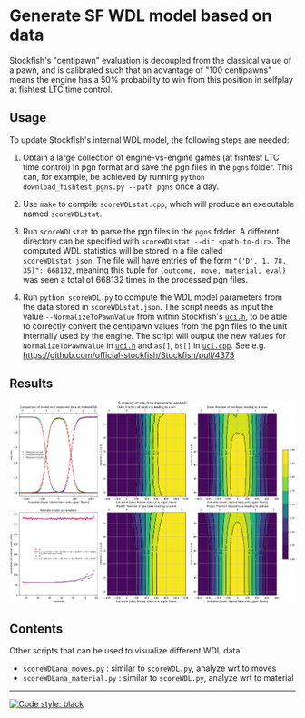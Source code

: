 # Generate SF WDL model based on data

Stockfish's "centipawn" evaluation is decoupled from the classical value
of a pawn, and is calibrated such that an advantage of
"100 centipawns" means the engine has a 50% probability to win
from this position in selfplay at fishtest LTC time control.

## Usage

To update Stockfish's internal WDL model, the following steps are needed:

1. Obtain a large collection of engine-vs-engine games 
(at fishtest LTC time control) in pgn format and
save the pgn files in the `pgns` folder. This can, for example, be achieved
by running `python download_fishtest_pgns.py --path pgns` once a day.

2. Use `make` to compile `scoreWDLstat.cpp`, which will produce an executable
named `scoreWDLstat`.

3. Run `scoreWDLstat` to parse the pgn files in the `pgns` folder. A different
directory can be specified with `scoreWDLstat --dir <path-to-dir>`. The
computed WDL statistics will be stored in a file called `scoreWDLstat.json`.
The file will have entries of the form `"('D', 1, 78, 35)": 668132`, meaning
this tuple for `(outcome, move, material, eval)` was seen a total of 668132
times in the processed pgn files.

4. Run `python scoreWDL.py` to compute the WDL model parameters from the
data stored in `scoreWDLstat.json`. The script needs as input the value
`--NormalizeToPawnValue` from within Stockfish's
[`uci.h`](https://github.com/official-stockfish/Stockfish/blob/master/src/uci.h),
to be able to correctly convert the centipawn values from the pgn files to
the unit internally used by the engine. The script will output the new
values for `NormalizeToPawnValue` in
[`uci.h`](https://github.com/official-stockfish/Stockfish/blob/master/src/uci.h)
and `as[]`, `bs[]` in
[`uci.cpp`](https://github.com/official-stockfish/Stockfish/blob/master/src/uci.cpp). See e.g. https://github.com/official-stockfish/Stockfish/pull/4373

## Results

<p align="center">
  <img src="WDL_model_summary.png?raw=true" width="1200">
</p>

## Contents

Other scripts that can be used to visualize different WDL data:

- `scoreWDLana_moves.py` : similar to `scoreWDL.py`, analyze wrt to moves
- `scoreWDLana_material.py` : similar to `scoreWDL.py`, analyze wrt to material
---
[![Code style: black](https://img.shields.io/badge/code%20style-black-000000.svg)](https://github.com/psf/black)
